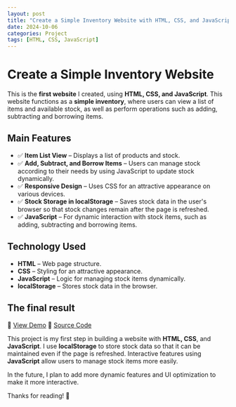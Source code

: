 ```yaml
---
layout: post
title: "Create a Simple Inventory Website with HTML, CSS, and JavaScript"
date: 2024-10-06
categories: Project
tags: [HTML, CSS, JavaScript]
---
```


# Create a Simple Inventory Website

This is the **first website** I created, using **HTML, CSS, and JavaScript**. This website functions as a **simple inventory**, where users can view a list of items and available stock, as well as perform operations such as adding, subtracting and borrowing items.

## Main Features
- ✅ **Item List View** – Displays a list of products and stock.
- ✅ **Add, Subtract, and Borrow Items** – Users can manage stock according to their needs by using JavaScript to update stock dynamically.
- ✅ **Responsive Design** – Uses CSS for an attractive appearance on various devices.
- ✅ **Stock Storage in localStorage** – Saves stock data in the user's browser so that stock changes remain after the page is refreshed.
- ✅ **JavaScript** – For dynamic interaction with stock items, such as adding, subtracting and borrowing items.

## Technology Used
- **HTML** – Web page structure.
- **CSS** – Styling for an attractive appearance.
- **JavaScript** – Logic for managing stock items dynamically.
- **localStorage** – Stores stock data in the browser.

## The final result
🔗 [View Demo](https://yourinventorydemo.com)
🔗 [Source Code](https://github.com/Ervin1809/Project-Inventory-5)

This project is my first step in building a website with **HTML, CSS**, and **JavaScript**. I use **localStorage** to store stock data so that it can be maintained even if the page is refreshed. Interactive features using **JavaScript** allow users to manage stock items more easily.

In the future, I plan to add more dynamic features and UI optimization to make it more interactive.

Thanks for reading! 🚀
